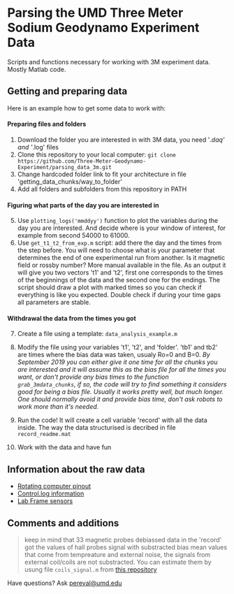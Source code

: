 # Parsing the UMD Three Meter Sodium Geodynamo Experiment Data
Scripts and functions necessary for working with 3M experiment data. Mostly Matlab code.

## Getting and preparing data
Here is an example how to get some data to work with:

#### Preparing files and folders
1) Download the folder you are interested in with 3M data, you need '*.daq' and '*.log' files 
2) Clone this repository to your local computer:
```git clone https://github.com/Three-Meter-Geodynamo-Experiment/parsing_data_3m.git```
3) Change hardcoded folder link to fit your architecture in file 'getting_data_chunks/way_to_folder'
4) Add all folders and subfolders from this repository in PATH

#### Figuring what parts of the day you are interested in
5) Use `plotting_logs('mmddyy')` function to plot the variables during the day you are interested. And decide where is your window of interest, for example from second 54000 to 61000.
6) Use `get_t1_t2_from_exp.m` script: add there the day and the times from the step before. You will need to choose what is your parameter that determines the end of one experimental run from another. Is it magnetic field or rossby number? More manual available in the file. 
As an output it will give you two vectors 't1' and 't2', first one corresponds to the times of the beginnings of the data and the second one for the endings.
The script should draw a plot with marked times so you can check if everything is like you expected. Double check if during your time gaps all parameters are stable. 

#### Withdrawal the data from the times you got
7) Create a file using a template: `data_analysis_example.m`
8) Modify the file using your variables 't1', 't2', and 'folder'. 'tb1' and tb2' are times where the bias data was taken, usualy Ro=0 and B=0. 
*By September 2019 you can either give it one time for all the chunks you are interested and it will assume this as the bias file for all the times you want, or don't provide any bias times to the function `grab_3mdata_chunks`, if so, the code will try to find something it considers good for being a bias file. Usually it works pretty well, but much longer. One should normally avoid it and provide bias time, don't ask robots to work more than it's needed.*
9) Run the code! It will create a cell variable 'record' with all the data inside. The way the data structurised is decribed in file `record_readme.mat`

10) Work with the data and have fun



## Information about the raw data
- [Rotating computer pinout](https://docs.google.com/spreadsheets/d/1QK5RuoAz3mkU4ewodRvsoY-TPS1rK52lsijLz8kj0Iw/edit#gid=0)
- [Control.log information](https://docs.google.com/spreadsheets/d/1iJDTR6pUdUj5UHCuwuZnz-ozIG0QwWEpun8C-yHjmEk/edit#gid=0)
- [Lab Frame sensors](https://docs.google.com/spreadsheets/d/12Y85VpWkbLblPkNm32mU3hsVgKqCMDhEJuQSiBuFi4o/edit#gid=0)

## Comments and additions

>keep in mind that 33 magnetic probes debiassed data in the 'record' got the values of hall probes signal with substracted bias mean values that come from tempreature and external noise, the signals from external coil/coils are not substracted. You can estimate them by usung file `coils_signal.m` from [this repository](https://github.com/Three-Meter-Geodynamo-Experiment/coils_signal)

Have questions? Ask pereval@umd.edu
